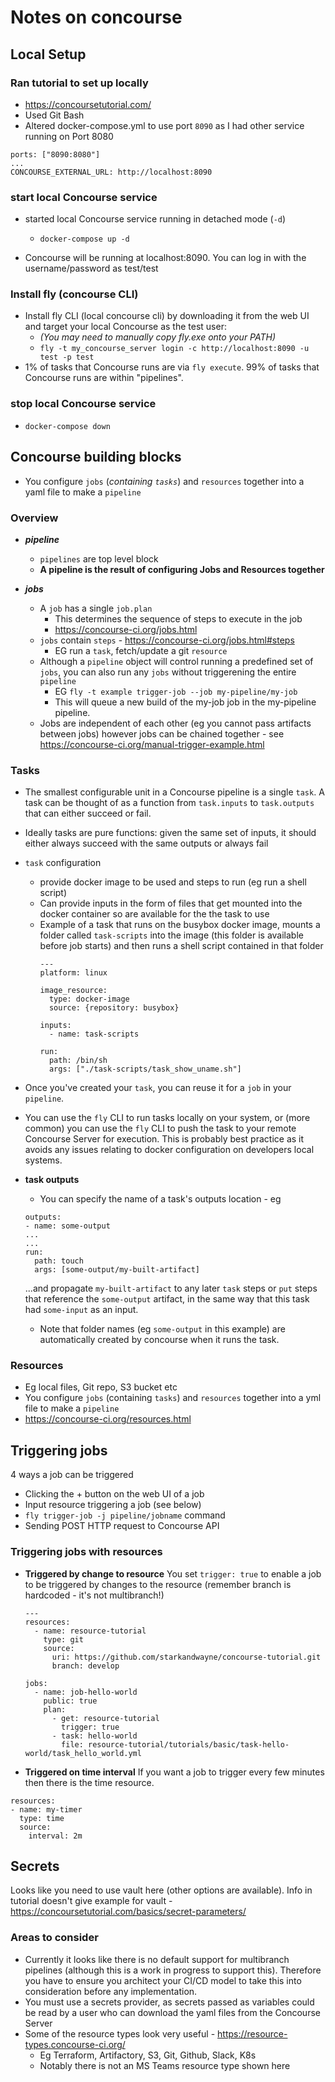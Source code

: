 # Notes on concourse

## Local Setup

### Ran tutorial to set up locally
* https://concoursetutorial.com/
* Used Git Bash
* Altered docker-compose.yml to use port `8090` as I had other service running on Port 8080

```
ports: ["8090:8080"]
...
CONCOURSE_EXTERNAL_URL: http://localhost:8090
```

### start  local Concourse service
* started local Concourse service running in detached mode (`-d`)
  * `docker-compose up -d`

* Concourse will be running at localhost:8090. You can log in with the username/password as test/test

### Install fly (concourse CLI)
* Install fly CLI (local concourse cli) by downloading it from the web UI and target your local Concourse as the test user:
  * _(You may need to manually copy fly.exe onto your PATH)_
  * `fly -t my_concourse_server login -c http://localhost:8090 -u test -p test`
* 1% of tasks that Concourse runs are via `fly execute`. 99% of tasks that Concourse runs are within "pipelines".

### stop  local Concourse service
* `docker-compose down`

## Concourse building blocks
* You configure `jobs` (_containing `tasks`_) and `resources` together into a yaml file to make a `pipeline`
### Overview
* **_pipeline_**
  * `pipelines` are top level block
  * **A pipeline is the result of configuring Jobs and Resources together**

* **_jobs_**
  * A `job` has a single `job.plan`
    * This determines the sequence of steps to execute in the job
    * https://concourse-ci.org/jobs.html
  * `jobs` contain `steps` - https://concourse-ci.org/jobs.html#steps
    * EG run a `task`, fetch/update a git `resource`
  * Although a `pipeline` object will control running a predefined set of `jobs`, you can also run any `jobs` without triggerening the entire `pipeline`
    * EG `fly -t example trigger-job --job my-pipeline/my-job`
    * This will queue a new build of the my-job job in the my-pipeline pipeline.
  * Jobs are independent of each other (eg you cannot pass artifacts between jobs) however jobs can be chained together - see https://concourse-ci.org/manual-trigger-example.html

### Tasks
* The smallest configurable unit in a Concourse pipeline is a single `task`. A task can be thought of as a function from `task.inputs` to `task.outputs` that can either succeed or fail.
* Ideally tasks are pure functions: given the same set of inputs, it should either always succeed with the same outputs or always fail
* `task` configuration
  * provide docker image to be used and steps to run (eg run a shell script)
  * Can provide inputs in the form of files that get mounted into the docker container so are available for the the task to use
  * Example of a task that runs on the busybox docker image, mounts a folder called `task-scripts` into the image (this folder is available before job starts) and then runs a shell script contained in that folder
    ```
    ---
    platform: linux

    image_resource:
      type: docker-image
      source: {repository: busybox}

    inputs:
      - name: task-scripts

    run:
      path: /bin/sh
      args: ["./task-scripts/task_show_uname.sh"]
    ```
* Once you've created your `task`, you can reuse it for a `job` in your `pipeline`.
* You can use the `fly` CLI to run tasks locally on your system, or (more common) you can use the `fly` CLI to push the task to your remote Concourse Server for execution. This is probably best practice as it avoids any issues relating to docker configuration on developers local systems.


* **task outputs**
  * You can specify the name of a task's outputs location - eg
  ```
  outputs:
  - name: some-output
  ...
  ...
  run:
    path: touch
    args: [some-output/my-built-artifact]
  ```
  ...and propagate `my-built-artifact` to any later `task` steps or `put` steps that reference the `some-output` artifact, in the same way that this task had `some-input` as an input.
  * Note that folder names (eg `some-output` in this example) are automatically created by concourse when it runs the task.

### Resources
* Eg local files, Git repo, S3 bucket etc
* You configure `jobs` (containing `tasks`) and `resources` together into a yml file to make a `pipeline`
* https://concourse-ci.org/resources.html

## Triggering jobs
4 ways a job can be triggered
* Clicking the + button on the web UI of a job
* Input resource triggering a job (see below)
* `fly trigger-job -j pipeline/jobname` command
* Sending POST HTTP request to Concourse API

### Triggering jobs with resources
* **Triggered by change to resource**
  You set `trigger: true` to enable a job to be triggered by changes to the resource (remember branch is hardcoded - it's not multibranch!)
  ```
  ---
  resources:
    - name: resource-tutorial
      type: git
      source:
        uri: https://github.com/starkandwayne/concourse-tutorial.git
        branch: develop

  jobs:
    - name: job-hello-world
      public: true
      plan:
        - get: resource-tutorial
          trigger: true
        - task: hello-world
          file: resource-tutorial/tutorials/basic/task-hello-world/task_hello_world.yml
  ```
* **Triggered on time interval**
If you want a job to trigger every few minutes then there is the time resource.
```
resources:
- name: my-timer
  type: time
  source:
    interval: 2m
```

## Secrets
Looks like you need to use vault here (other options are available). Info in tutorial doesn't give example for vault - https://concoursetutorial.com/basics/secret-parameters/

### Areas to consider
* Currently it looks like there is no default support for multibranch pipelines (although this is a work in progress to support this). Therefore you have to ensure you architect your CI/CD model to take this into consideration before any implementation.
* You must use a secrets provider, as secrets passed as variables could be read by a user who can download the yaml files from the Concourse Server
* Some of the resource types look very useful - https://resource-types.concourse-ci.org/
  * Eg Terraform, Artifactory, S3, Git, Github, Slack, K8s
  * Notably there is not an MS Teams resource type shown here